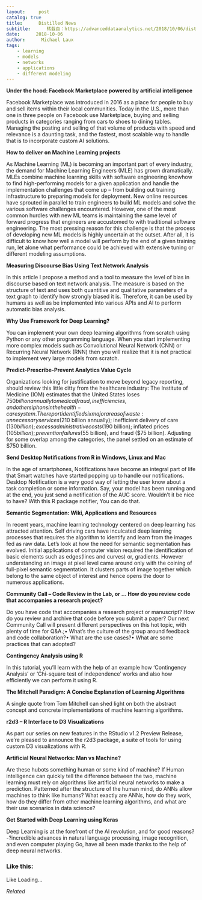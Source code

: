 ```yaml
---
layout:     post
catalog: true
title:      Distilled News
subtitle:      转载自：https://advanceddataanalytics.net/2018/10/06/distilled-news-878/
date:      2018-10-06
author:      Michael Laux
tags:
    - learning
    - models
    - networks
    - applications
    - different modeling
---
```


**Under the hood: Facebook Marketplace powered by artificial intelligence**

Facebook Marketplace was introduced in 2016 as a place for people to buy and sell items within their local communities. Today in the U.S., more than one in three people on Facebook use Marketplace, buying and selling products in categories ranging from cars to shoes to dining tables. Managing the posting and selling of that volume of products with speed and relevance is a daunting task, and the fastest, most scalable way to handle that is to incorporate custom AI solutions.

**How to deliver on Machine Learning projects**

As Machine Learning (ML) is becoming an important part of every industry, the demand for Machine Learning Engineers (MLE) has grown dramatically. MLEs combine machine learning skills with software engineering knowhow to find high-performing models for a given application and handle the implementation challenges that come up – from building out training infrastructure to preparing models for deployment. New online resources have sprouted in parallel to train engineers to build ML models and solve the various software challenges encountered. However, one of the most common hurdles with new ML teams is maintaining the same level of forward progress that engineers are accustomed to with traditional software engineering. The most pressing reason for this challenge is that the process of developing new ML models is highly uncertain at the outset. After all, it is difficult to know how well a model will perform by the end of a given training run, let alone what performance could be achieved with extensive tuning or different modeling assumptions.

**Measuring Discourse Bias Using Text Network Analysis**

In this article I propose a method and a tool to measure the level of bias in discourse based on text network analysis. The measure is based on the structure of text and uses both quantitive and qualitative parameters of a text graph to identify how strongly biased it is. Therefore, it can be used by humans as well as be implemented into various APIs and AI to perform automatic bias analysis.

**Why Use Framework for Deep Learning?**

You can implement your own deep learning algorithms from scratch using Python or any other programming language. When you start implementing more complex models such as Convolutional Neural Network (CNN) or Recurring Neural Network (RNN) then you will realize that it is not practical to implement very large models from scratch.

**Predict-Prescribe-Prevent Analytics Value Cycle**

Organizations looking for justification to move beyond legacy reporting, should review this little ditty from the healthcare industry: The Institute of Medicine (IOM) estimates that the United States loses $750 billion annually to medical fraud, inefficiencies, and other siphons in the health-care system. The report identified six major areas of waste: unnecessary services ($210 billion annually); inefficient delivery of care ($130 billion); excess administrative costs ($190 billion); inflated prices ($105 billion); prevention failures ($55 billion), and fraud ($75 billion). Adjusting for some overlap among the categories, the panel settled on an estimate of $750 billion.

**Send Desktop Notifications from R in Windows, Linux and Mac**

In the age of smartphones, Notifications have become an integral part of life that Smart watches have started popping up to handle our notifications. Desktop Notification is a very good way of letting the user know about a task completion or some information. Say, your model has been running and at the end, you just send a notification of the AUC score. Wouldn’t it be nice to have? With this R package notifier, You can do that.

**Semantic Segmentation: Wiki, Applications and Resources**

In recent years, machine learning technology centered on deep learning has attracted attention. Self driving cars have inculcated deep learning processes that requires the algorithm to identify and learn from the images fed as raw data. Let’s look at how the need for semantic segmentation has evolved. Initial applications of computer vision required the identification of basic elements such as edges(lines and curves) or, gradients. However understanding an image at pixel level came around only with the coining of full-pixel semantic segmentation. It clusters parts of image together which belong to the same object of interest and hence opens the door to numerous applications.

**Community Call – Code Review in the Lab, or … How do you review code that accompanies a research project?**

Do you have code that accompanies a research project or manuscript? How do you review and archive that code before you submit a paper? Our next Community Call will present different perspectives on this hot topic, with plenty of time for Q&A.;• What’s the culture of the group around feedback and code collaboration?• What are the use cases?• What are some practices that can adopted?

**Contingency Analysis using R**

In this tutorial, you’ll learn with the help of an example how ‘Contingency Analysis’ or ‘Chi-square test of independence’ works and also how efficiently we can perform it using R.

**The Mitchell Paradigm: A Concise Explanation of Learning Algorithms**

A single quote from Tom Mitchell can shed light on both the abstract concept and concrete implementations of machine learning algorithms.

**r2d3 – R Interface to D3 Visualizations**

As part our series on new features in the RStudio v1.2 Preview Release, we’re pleased to announce the r2d3 package, a suite of tools for using custom D3 visualizations with R.

**Artificial Neural Networks: Man vs Machine?**

Are these hubots something human or some kind of machine? If Human intelligence can quickly tell the difference between the two, machine learning must rely on algorithms like artificial neural networks to make a prediction. Patterned after the structure of the human mind, do ANNs allow machines to think like humans? What exactly are ANNs, how do they work, how do they differ from other machine learning algorithms, and what are their use scenarios in data science?

**Get Started with Deep Learning using Keras**

Deep Learning is at the forefront of the AI revolution, and for good reasons?-?incredible advances in natural language processing, image recognition, and even computer playing Go, have all been made thanks to the help of deep neural networks.





### Like this:

Like Loading...


*Related*

